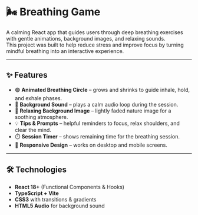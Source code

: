 

# 🌬️ Breathing Game


A calming React app that guides users through deep breathing exercises with gentle animations, background images, and relaxing sounds.  
This project was built to help reduce stress and improve focus by turning mindful breathing into an interactive experience.

---

## ✨ Features

- 🟢 **Animated Breathing Circle** – grows and shrinks to guide inhale, hold, and exhale phases.
- 🎵 **Background Sound** – plays a calm audio loop during the session.
- 🌄 **Relaxing Background Image** – lightly faded nature image for a soothing atmosphere.
- 💡 **Tips & Prompts** – helpful reminders to focus, relax shoulders, and clear the mind.
- ⏱️ **Session Timer** – shows remaining time for the breathing session.
- 📱 **Responsive Design** – works on desktop and mobile screens.

---

## 🛠️ Technologies

- **React 18+** (Functional Components & Hooks)
- **TypeScript + Vite**
- **CSS3** with transitions & gradients
- **HTML5 Audio** for background sound
